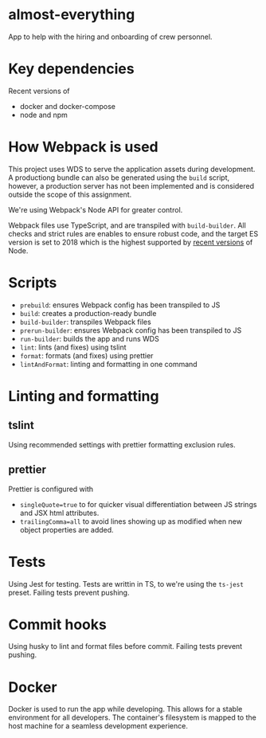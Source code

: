 # almost-everything

App to help with the hiring and onboarding of crew personnel.

# Key dependencies

Recent versions of

- docker and docker-compose
- node and npm

# How Webpack is used

This project uses WDS to serve the application assets during development. A productiong bundle can also be generated using the `build` script, however, a production server has not been implemented and is considered outside the scope of this assignment.

We're using Webpack's Node API for greater control.

Webpack files use TypeScript, and are transpiled with `build-builder`. All checks and strict rules are enables to ensure robust code, and the target ES version is set to 2018 which is the highest supported by [recent versions](https://node.green/#ES2018) of Node.

# Scripts

- `prebuild`: ensures Webpack config has been transpiled to JS
- `build`: creates a production-ready bundle
- `build-builder`: transpiles Webpack files
- `prerun-builder`: ensures Webpack config has been transpiled to JS
- `run-builder`: builds the app and runs WDS
- `lint`: lints (and fixes) using tslint
- `format`: formats (and fixes) using prettier
- `lintAndFormat`: linting and formatting in one command

# Linting and formatting

## tslint

Using recommended settings with prettier formatting exclusion rules.

## prettier

Prettier is configured with

- `singleQuote=true` to for quicker visual differentiation between JS strings and JSX html attributes.
- `trailingComma=all` to avoid lines showing up as modified when new object properties are added.

# Tests

Using Jest for testing. Tests are writtin in TS, to we're using the `ts-jest` preset. Failing tests prevent pushing.

# Commit hooks

Using husky to lint and format files before commit. Failing tests prevent pushing.

# Docker

Docker is used to run the app while developing. This allows for a stable environment for all developers. The container's filesystem is mapped to the host machine for a seamless development experience.
